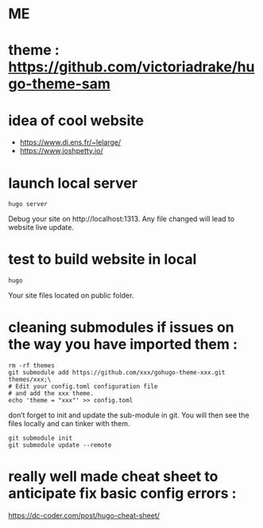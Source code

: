# ME 

# theme : https://github.com/victoriadrake/hugo-theme-sam

# idea of cool website 
- https://www.di.ens.fr/~lelarge/
- https://www.joshpetty.io/

# launch local server
```
hugo server
```
Debug your site on http://localhost:1313. Any file changed will lead to website live update.

# test to build website in local
```
hugo
```
Your site files located on public folder.

# cleaning submodules if issues on the way you have imported them :
```
rm -rf themes
git submodule add https://github.com/xxx/gohugo-theme-xxx.git themes/xxx;\
# Edit your config.toml configuration file
# and add the xxx theme.
echo 'theme = "xxx"' >> config.toml
```
don’t forget to init and update the sub-module in git. 
You will then see the files locally and can tinker with them.
```
git submodule init
git submodule update --remote
```

# really well made cheat sheet to anticipate fix basic config errors :
https://dc-coder.com/post/hugo-cheat-sheet/
